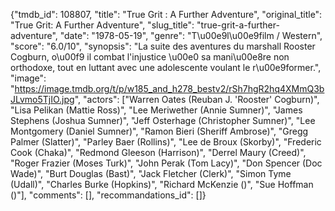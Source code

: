 {"tmdb_id": 108807, "title": "True Grit : A Further Adventure", "original_title": "True Grit: A Further Adventure", "slug_title": "true-grit-a-further-adventure", "date": "1978-05-19", "genre": "T\u00e9l\u00e9film / Western", "score": "6.0/10", "synopsis": "La suite des aventures du marshall Rooster Cogburn, o\u00f9 il combat l'injustice \u00e0 sa mani\u00e8re non orthodoxe, tout en luttant avec une adolescente voulant le r\u00e9former.", "image": "https://image.tmdb.org/t/p/w185_and_h278_bestv2/rSh7hgR2hq4XMmQ3bJLvmo5TjIO.jpg", "actors": ["Warren Oates (Reuban J. 'Rooster' Cogburn)", "Lisa Pelikan (Mattie Ross)", "Lee Meriwether (Annie Sumner)", "James Stephens (Joshua Sumner)", "Jeff Osterhage (Christopher Sumner)", "Lee Montgomery (Daniel Sumner)", "Ramon Bieri (Sheriff Ambrose)", "Gregg Palmer (Slatter)", "Parley Baer (Rollins)", "Lee de Broux (Skorby)", "Frederic Cook (Chaka)", "Redmond Gleeson (Harrison)", "Derrel Maury (Creed)", "Roger Frazier (Moses Turk)", "John Perak (Tom Lacy)", "Don Spencer (Doc Wade)", "Burt Douglas (Bast)", "Jack Fletcher (Clerk)", "Simon Tyme (Udall)", "Charles Burke (Hopkins)", "Richard McKenzie ()", "Sue Hoffman ()"], "comments": [], "recommandations_id": []}
